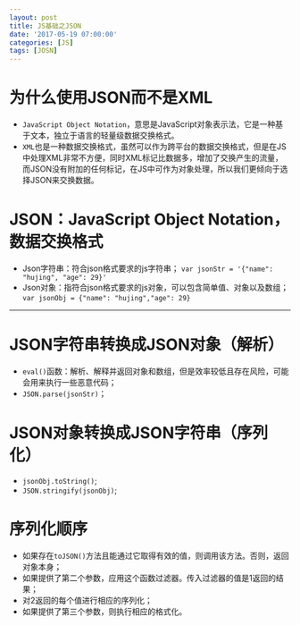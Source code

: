 ```yaml
---
layout: post
title: JS基础之JSON
date: '2017-05-19 07:00:00'
categories: [JS]
tags: [JOSN]
---
```


# 为什么使用JSON而不是XML
  * `JavaScript Object Notation`，意思是JavaScript对象表示法，它是一种基于文本，独立于语言的轻量级数据交换格式。
  * `XML`也是一种数据交换格式，虽然可以作为跨平台的数据交换格式，但是在JS中处理XML非常不方便，同时XML标记比数据多，增加了交换产生的流量，而JSON没有附加的任何标记，在JS中可作为对象处理，所以我们更倾向于选择JSON来交换数据。

# JSON：JavaScript Object Notation，数据交换格式
  * Json字符串：符合json格式要求的js字符串；
    `var jsonStr = '{"name": "hujing", "age": 29}'`
  * Json对象：指符合json格式要求的js对象，可以包含简单值、对象以及数组；
    `var jsonObj = {"name": "hujing","age": 29}`

---
# JSON字符串转换成JSON对象（解析）
  * `eval()`函数：解析、解释并返回对象和数组，但是效率较低且存在风险，可能会用来执行一些恶意代码；
  * `JSON.parse(jsonStr)`；

# JSON对象转换成JSON字符串（序列化）
  * `jsonObj.toString()`;
  * `JSON.stringify(jsonObj)`;

# 序列化顺序
  * 如果存在`toJSON()`方法且能通过它取得有效的值，则调用该方法。否则，返回对象本身；
  * 如果提供了第二个参数，应用这个函数过滤器。传入过滤器的值是1返回的结果；
  * 对2返回的每个值进行相应的序列化；
  * 如果提供了第三个参数，则执行相应的格式化。


